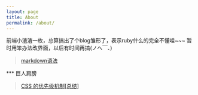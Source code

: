 ```yaml
---
layout: page
title: About
permalink: /about/
---
```


前端小渣渣一枚，总算搞出了个blog雏形了，表示ruby什么的完全不懂哇~~~
暂时用笨办法改界面，以后有时间再搞(ノへ￣、)



> [markdown语法](http://www.appinn.com/markdown/)

*** 巨人肩膀
> [CSS 的优先级机制[总结]](http://www.cnblogs.com/xugang/archive/2010/09/24/1833760.html)
